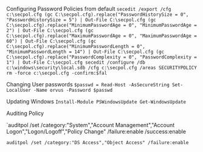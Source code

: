 Configuring Password Policies from default
`secedit /export /cfg c:\secpol.cfg (gc C:\secpol.cfg).replace("PasswordHistorySize = 0", "PasswordHistorySize = 5") | Out-File C:\secpol.cfg (gc C:\secpol.cfg).replace("MinimumPasswordAge = 0", "MinimumPasswordAge = 2") | Out-File C:\secpol.cfg (gc C:\secpol.cfg).replace("MaximumPasswordAge = 0", "MaximumPasswordAge = 60") | Out-File C:\secpol.cfg (gc C:\secpol.cfg).replace("MinimumPasswordLength = 0", "MinimumPasswordLength = 14") | Out-File C:\secpol.cfg (gc C:\secpol.cfg).replace("PasswordComplexity = 0", "PasswordComplexity = 1") | Out-File C:\secpol.cfg secedit /configure /db c:\windows\security\local.sdb /cfg c:\secpol.cfg /areas SECURITYPOLICY rm -force c:\secpol.cfg -confirm:$fal`

Changing User passwords
`$passwd = Read-Host -AsSecureString Set-LocalUser -Name orvus -Password $passwd`

Updating Windows
`Install-Module PSWindowsUpdate Get-WindowsUpdate`

Auditing Policy

`auditpol /set /category:"System","Account Management","Account Logon","Logon/Logoff","Policy Change" /failure:enable /success:enable   

`auditpol /set /category:"DS Access","Object Access" /failure:enable`